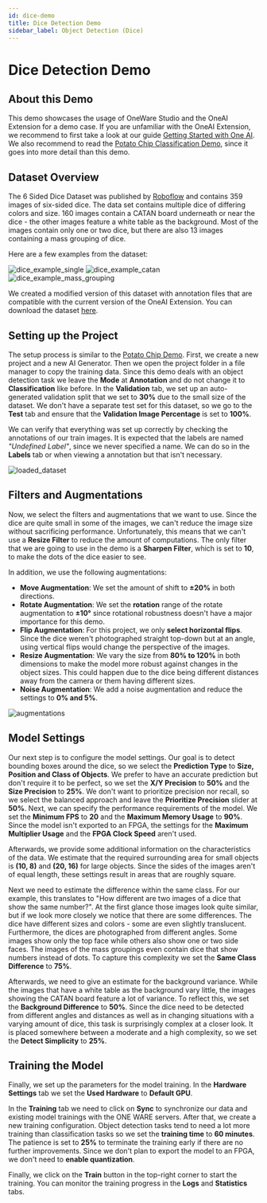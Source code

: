 ```yaml
---
id: dice-demo
title: Dice Detection Demo
sidebar_label: Object Detection (Dice)
---
```

# Dice Detection Demo

## About this Demo
This demo showcases the usage of OneWare Studio and the OneAI Extension for a demo case. If you are unfamiliar with the OneAI Extension, we recommend to first take a look at our guide [Getting Started with One AI](/docs/one-ai/01-get-started.md). We also recommend to read the [Potato Chip Classification Demo](/docs/one-ai/tutorials/potato-chip-demo), since it goes into more detail than this demo.

## Dataset Overview
The 6 Sided Dice Dataset was published by [Roboflow](https://public.roboflow.com/object-detection/dice) and contains 359 images of six-sided dice. The data set contains multiple dice of differing colors and size. 160 images contain a CATAN board underneath or near the dice - the other images feature a white table as the background. Most of the images contain only one or two dice, but there are also 13 images containing a mass grouping of dice.

Here are a few examples from the dataset:

<div style={{ display: 'flex', gap: '1rem', flexWrap: 'wrap' }}>
    <img src="/img/ai/one_ai_plugin/demos/dice/dice_example_single.jpg" alt="dice_example_single" style={{ width: '32%' }} />
    <img src="/img/ai/one_ai_plugin/demos/dice/dice_example_catan.jpg" alt="dice_example_catan" style={{ width: '32%' }} />
    <img src="/img/ai/one_ai_plugin/demos/dice/dice_example_mass_grouping.jpg" alt="dice_example_mass_grouping" style={{ width: '32%' }} />
</div>

We created a modified version of this dataset with annotation files that are compatible with the current version of the OneAI Extension. You can download the dataset [here](https://github.com/one-ware/OneAI_demo_datasets/blob/main/datasets/roboflow_dice.zip).
## Setting up the Project
The setup process is similar to the [Potato Chip Demo](/docs/one-ai/tutorials/potato-chip-demo#setting-up-the-project-and-loading-the-data). First, we create a new project and a new AI Generator. Then we open the project folder in a file manager to copy the training data. Since this demo deals with an object detection task we leave the **Mode** at **Annotation** and do not change it to **Classification** like before. In the **Validation** tab, we set up an auto-generated validation split that we set to **30%** due to the small size of the dataset. We don't have a separate test set for this dataset, so we go to the **Test** tab and ensure that the **Validation Image Percentage** is set to **100%**.

We can verify that everything was set up correctly by checking the annotations of our train images. It is expected that the labels are named *"Undefined Label"*, since we never specified a name. We can do so in the **Labels** tab or when viewing a annotation but that isn't necessary.

![loaded_dataset](/img/ai/one_ai_plugin/demos/dice/dice_loaded_dataset.jpg)

## Filters and Augmentations
Now, we select the filters and augmentations that we want to use. Since the dice are quite small in some of the images, we can't reduce the image size without sacrificing performance. Unfortunately, this means that we can't use a **Resize Filter** to reduce the amount of computations. The only filter that we are going to use in the demo is a **Sharpen Filter**, which is set to **10**, to make the dots of the dice easier to see. 

In addition, we use the following augmentations:
- **Move Augmentation**: We set the amount of shift to **±20%** in both directions.
- **Rotate Augmentation**: We set the **rotation** range of the rotate augmentation to **±10°** since rotational robustness doesn't have a major importance for this demo.
- **Flip Augmentation**: For this project, we only **select horizontal flips**. Since the dice weren't photographed straight top-down but at an angle, using vertical flips would change the perspective of the images.
- **Resize Augmentation**: We vary the size from **80% to 120%** in both dimensions to make the model more robust against changes in the object sizes. This could happen due to the dice being different distances away from the camera or them having different sizes.
- **Noise Augmentation**: We add a noise augmentation and reduce the settings to **0% and 5%**.

![augmentations](/img/ai/one_ai_plugin/demos/dice/dice_augmentations.jpg)

## Model Settings
Our next step is to configure the model settings. Our goal is to detect bounding boxes around the dice, so we select the **Prediction Type** to **Size, Position and Class of Objects**. We prefer to have an accurate prediction but don't require it to be perfect, so we set the **X/Y Precision** to **50%** and the **Size Precision** to **25%**. We don't want to prioritize precision nor recall, so we select the balanced approach and leave the **Prioritize Precision** slider at **50%**. Next, we can specify the performance requirements of the model. We set the **Minimum FPS** to **20** and the **Maximum Memory Usage** to **90%**. Since the model isn't exported to an FPGA, the settings for the **Maximum Multiplier Usage** and the **FPGA Clock Speed** aren't used.

Afterwards, we provide some additional information on the characteristics of the data. We estimate that the required surrounding area for small objects is **(10, 8)** and **(20, 16)** for large objects. Since the sides of the images aren't of equal length, these settings result in areas that are roughly square.

Next we need to estimate the difference within the same class. For our example, this translates to "How different are two images of a dice that show the same number?". At the first glance those images look quite similar, but if we look more closely we notice that there are some differences. The dice have different sizes and colors - some are even slightly translucent. Furthermore, the dices are photographed from different angles. Some images show only the top face while others also show one or two side faces. The images of the mass groupings even contain dice that show numbers instead of dots. To capture this complexity we set the **Same Class Difference** to **75%**.

Afterwards, we need to give an estimate for the background variance. While the images that have a white table as the background vary little, the images showing the CATAN board feature a lot of variance. To reflect this, we set the **Background Difference** to **50%**. Since the dice need to be detected from different angles and distances as well as in changing situations with a varying amount of dice, this task is surprisingly complex at a closer look. It is placed somewhere between a moderate and a high complexity, so we set the **Detect Simplicity** to **25%**.

## Training the Model
Finally, we set up the parameters for the model training. In the **Hardware Settings** tab we set the **Used Hardware** to **Default GPU**.

In the **Training** tab we need to click on **Sync** to synchronize our data and existing model trainings with the ONE WARE servers. After that, we create a new training configuration. Object detection tasks tend to need a lot more training than classification tasks so we set the **training time** to **60 minutes**. The patience is set to **25%** to terminate the training early if there are no further improvements. Since we don't plan to export the model to an FPGA, we don't need to **enable quantization**.

Finally, we click on the **Train** button in the top-right corner to start the training. You can monitor the training progress in the **Logs** and **Statistics** tabs.